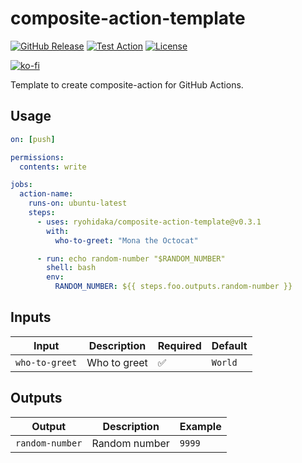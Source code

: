 # composite-action-template

[![GitHub Release](https://img.shields.io/github/v/release/ryohidaka/composite-action-template)](https://github.com/ryohidaka/composite-action-template/releases/)
[![Test Action](https://github.com/ryohidaka/composite-action-template/actions/workflows/test.yml/badge.svg)](https://github.com/ryohidaka/composite-action-template/actions/workflows/test.yml)
[![License](https://img.shields.io/badge/license-MIT-blue.svg)](https://opensource.org/licenses/MIT)

[![ko-fi](https://ko-fi.com/img/githubbutton_sm.svg)](https://ko-fi.com/B0B6TVH92)

Template to create composite-action for GitHub Actions.

## Usage

```yml
on: [push]

permissions:
  contents: write

jobs:
  action-name:
    runs-on: ubuntu-latest
    steps:
      - uses: ryohidaka/composite-action-template@v0.3.1
        with:
          who-to-greet: "Mona the Octocat"

      - run: echo random-number "$RANDOM_NUMBER"
        shell: bash
        env:
          RANDOM_NUMBER: ${{ steps.foo.outputs.random-number }}
```

## Inputs

| Input          | Description  | Required | Default |
| -------------- | ------------ | -------- | ------- |
| `who-to-greet` | Who to greet | ✅       | `World` |

## Outputs

| Output          | Description   | Example |
| --------------- | ------------- | ------- |
| `random-number` | Random number | `9999`  |

